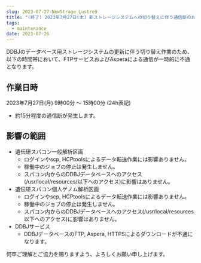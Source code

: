 ```yaml
---
slug: 2023-07-27-NewStrage_Lustre9
title: "(終了) 2023年7月27日(木) 新ストレージシステムへの切り替えに伴う通信断のお知らせ"
tags:
  - maintenance
date: 2023-07-26
---
```





DDBJのデータベース用ストレージシステムの更新に伴う切り替え作業のため、以下の時間帯において、FTPサービスおよびAsperaによる通信が一時的に不通となります。


<!-- truncate -->

## 作業日時

2023年7月27日(月) 9時00分 ～ 15時00分 (24h表記)
- 約15分程度の通信断が発生します。


## 影響の範囲

- 遺伝研スパコン一般解析区画
  - ログインやscp, HCPtoolsによるデータ転送作業には影響ありません。
  - 稼働中のジョブの停止は発生しません。
  - スパコン内からのDDBJデータベースへのアクセス(/usr/local/resources/以下へのアクセス)に影響はありません。
- 遺伝研スパコン個人ゲノム解析区画
  - ログインやscp, HCPtoolsによるデータ転送作業には影響ありません。
  - 稼働中のジョブの停止は発生しません。
  - スパコン内からのDDBJデータベースへのアクセス(/usr/local/resources以下へのアクセス)に影響はありません。
- DDBJサービス
  - DDBJデータベースのFTP, Aspera, HTTPSによるダウンロードが不通になります。


何卒ご理解とご協力を賜りますよう、よろしくお願い申し上げます。

